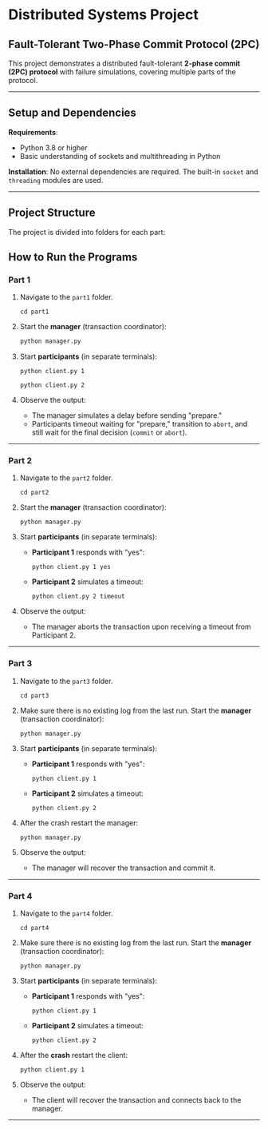 
# Distributed Systems Project
## Fault-Tolerant Two-Phase Commit Protocol (2PC)

This project demonstrates a distributed fault-tolerant **2-phase commit (2PC) protocol** with failure simulations, covering multiple parts of the protocol.

---

## Setup and Dependencies

**Requirements**:
- Python 3.8 or higher
- Basic understanding of sockets and multithreading in Python

**Installation**:
No external dependencies are required. The built-in `socket` and `threading` modules are used.

---

## Project Structure

The project is divided into folders for each part:

## How to Run the Programs

### Part 1

1. Navigate to the `part1` folder.
   ```
   cd part1
   ```

2. Start the **manager** (transaction coordinator):
   ```bash
   python manager.py
   ```

3. Start **participants** (in separate terminals):
   ```
   python client.py 1
   ```

   ```
   python client.py 2
   ```

4. Observe the output:
   - The manager simulates a delay before sending "prepare."
   - Participants timeout waiting for "prepare," transition to `abort`, and still wait for the final decision (`commit` or `abort`).

---

### Part 2

1. Navigate to the `part2` folder.
   ```
   cd part2
   ```

2. Start the **manager** (transaction coordinator):
   ```
   python manager.py
   ```

3. Start **participants** (in separate terminals):
   - **Participant 1** responds with "yes":
     ```
     python client.py 1 yes
     ```
   - **Participant 2** simulates a timeout:
     ```
     python client.py 2 timeout
     ```

4. Observe the output:
   - The manager aborts the transaction upon receiving a timeout from Participant 2.

---

### Part 3

1. Navigate to the `part3` folder.
   ```
   cd part3
   ```

2. Make sure there is no existing log from the last run. Start the **manager** (transaction coordinator):
   ```
   python manager.py
   ```

3. Start **participants** (in separate terminals):
   - **Participant 1** responds with "yes":
     ```
     python client.py 1
     ```
   - **Participant 2** simulates a timeout:
     ```
     python client.py 2
     ```

4. After the crash restart the manager:
   ```
   python manager.py
   ```

5. Observe the output:
   - The manager will recover the transaction and commit it.

---

### Part 4

1. Navigate to the `part4` folder.
   ```
   cd part4
   ```

2. Make sure there is no existing log from the last run. Start the **manager** (transaction coordinator):
   ```
   python manager.py
   ```

3. Start **participants** (in separate terminals):
   - **Participant 1** responds with "yes":
     ```
     python client.py 1
     ```
   - **Participant 2** simulates a timeout:
     ```
     python client.py 2
     ```

4. After the **crash** restart the client:
   ```
   python client.py 1
   ```

5. Observe the output:
   - The client will recover the transaction and connects back to the manager.

---